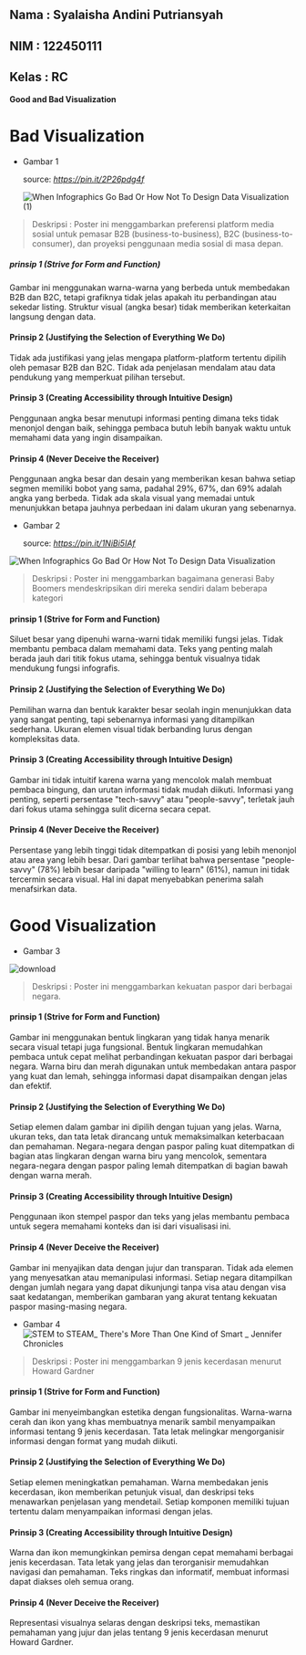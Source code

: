 ## Nama : Syalaisha Andini Putriansyah
## NIM  : 122450111
## Kelas : RC

**Good and Bad Visualization**

# **Bad Visualization**
  - Gambar 1
    
    source: _https://pin.it/2P26pdg4f_
    
    ![When Infographics Go Bad Or How Not To Design Data Visualization (1)](https://github.com/user-attachments/assets/1688f78e-0b96-48f5-bccc-3d05296e592e)

    

> Deskripsi : Poster ini menggambarkan preferensi platform media sosial untuk pemasar B2B (business-to-business), B2C (business-to-consumer), dan proyeksi penggunaan media sosial di masa depan.

##### prinsip 1 (Strive for Form and Function)

Gambar ini menggunakan warna-warna yang berbeda untuk membedakan B2B dan B2C, tetapi grafiknya tidak jelas apakah itu perbandingan atau sekedar listing. Struktur visual (angka besar) tidak memberikan keterkaitan langsung dengan data.


#### Prinsip 2 (Justifying the Selection of Everything We Do)

Tidak ada justifikasi yang jelas mengapa platform-platform tertentu dipilih oleh pemasar B2B dan B2C. Tidak ada penjelasan mendalam atau data pendukung yang memperkuat pilihan tersebut.

#### Prinsip 3 (Creating Accessibility through Intuitive Design)

Penggunaan angka besar menutupi informasi penting dimana teks tidak menonjol dengan baik, sehingga pembaca butuh lebih banyak waktu untuk memahami data yang ingin disampaikan.

#### Prinsip 4 (Never Deceive the Receiver)

Penggunaan angka besar dan desain yang memberikan kesan bahwa setiap segmen memiliki bobot yang sama, padahal 29%, 67%, dan 69% adalah angka yang berbeda. Tidak ada skala visual yang memadai untuk menunjukkan betapa jauhnya perbedaan ini dalam ukuran yang sebenarnya.


  - Gambar 2

    source:  _https://pin.it/1NiBi5IAf_

![When Infographics Go Bad Or How Not To Design Data Visualization](https://github.com/user-attachments/assets/3074989d-2151-4914-9b97-181a9db576ee)

> Deskripsi : Poster ini menggambarkan bagaimana generasi Baby Boomers mendeskripsikan diri mereka sendiri dalam beberapa kategori 

#### prinsip 1 (Strive for Form and Function)

Siluet besar yang dipenuhi warna-warni tidak memiliki fungsi jelas. Tidak membantu pembaca dalam memahami data. Teks yang penting malah berada jauh dari titik fokus utama, sehingga bentuk visualnya tidak mendukung fungsi infografis.

#### Prinsip 2 (Justifying the Selection of Everything We Do)

Pemilihan warna dan bentuk karakter besar seolah ingin menunjukkan data yang sangat penting, tapi sebenarnya informasi yang ditampilkan sederhana. Ukuran elemen visual tidak berbanding lurus dengan kompleksitas data.

#### Prinsip 3 (Creating Accessibility through Intuitive Design)

Gambar ini tidak intuitif karena warna yang mencolok malah membuat pembaca bingung, dan urutan informasi tidak mudah diikuti. Informasi yang penting, seperti persentase "tech-savvy" atau "people-savvy", terletak jauh dari fokus utama sehingga sulit dicerna secara cepat.
 
#### Prinsip 4 (Never Deceive the Receiver)

Persentase yang lebih tinggi tidak ditempatkan di posisi yang lebih menonjol atau area yang lebih besar. Dari gambar terlihat bahwa persentase "people-savvy" (78%) lebih besar daripada "willing to learn" (61%), namun ini tidak tercermin secara visual. Hal ini dapat menyebabkan penerima salah menafsirkan data.

# **Good Visualization**

- Gambar 3

![download](https://github.com/user-attachments/assets/683da029-83ca-46f6-bd45-c01779f87057)

> Deskripsi : Poster ini menggambarkan kekuatan paspor dari berbagai negara.

#### prinsip 1 (Strive for Form and Function)

Gambar ini menggunakan bentuk lingkaran yang tidak hanya menarik secara visual tetapi juga fungsional. Bentuk lingkaran memudahkan pembaca untuk cepat melihat perbandingan kekuatan paspor dari berbagai negara. Warna biru dan merah digunakan untuk membedakan antara paspor yang kuat dan lemah, sehingga informasi dapat disampaikan dengan jelas dan efektif.

#### Prinsip 2 (Justifying the Selection of Everything We Do)

Setiap elemen dalam gambar ini dipilih dengan tujuan yang jelas. Warna, ukuran teks, dan tata letak dirancang untuk memaksimalkan keterbacaan dan pemahaman. Negara-negara dengan paspor paling kuat ditempatkan di bagian atas lingkaran dengan warna biru yang mencolok, sementara negara-negara dengan paspor paling lemah ditempatkan di bagian bawah dengan warna merah.

#### Prinsip 3 (Creating Accessibility through Intuitive Design)

Penggunaan ikon stempel paspor dan teks yang jelas membantu pembaca untuk segera memahami konteks dan isi dari visualisasi ini.
 
#### Prinsip 4 (Never Deceive the Receiver)

Gambar ini menyajikan data dengan jujur dan transparan. Tidak ada elemen yang menyesatkan atau memanipulasi informasi. Setiap negara ditampilkan dengan jumlah negara yang dapat dikunjungi tanpa visa atau dengan visa saat kedatangan, memberikan gambaran yang akurat tentang kekuatan paspor masing-masing negara.

- Gambar 4
![STEM to STEAM_ There's More Than One Kind of Smart _ Jennifer Chronicles](https://github.com/user-attachments/assets/b3d0e79c-b705-4299-9059-9720ac705048)

> Deskripsi : Poster ini menggambarkan 9 jenis kecerdasan menurut Howard Gardner

#### prinsip 1 (Strive for Form and Function)

Gambar ini menyeimbangkan estetika dengan fungsionalitas. Warna-warna cerah dan ikon yang khas membuatnya menarik sambil menyampaikan informasi tentang 9 jenis kecerdasan. Tata letak melingkar mengorganisir informasi dengan format yang mudah diikuti.

#### Prinsip 2 (Justifying the Selection of Everything We Do)

Setiap elemen meningkatkan pemahaman. Warna membedakan jenis kecerdasan, ikon memberikan petunjuk visual, dan deskripsi teks menawarkan penjelasan yang mendetail. Setiap komponen memiliki tujuan tertentu dalam menyampaikan informasi dengan jelas.

#### Prinsip 3 (Creating Accessibility through Intuitive Design)

Warna dan ikon memungkinkan pemirsa dengan cepat memahami berbagai jenis kecerdasan. Tata letak yang jelas dan terorganisir memudahkan navigasi dan pemahaman. Teks ringkas dan informatif, membuat informasi dapat diakses oleh semua orang.
 
#### Prinsip 4 (Never Deceive the Receiver)

Representasi visualnya selaras dengan deskripsi teks, memastikan pemahaman yang jujur dan jelas tentang 9 jenis kecerdasan menurut Howard Gardner.
